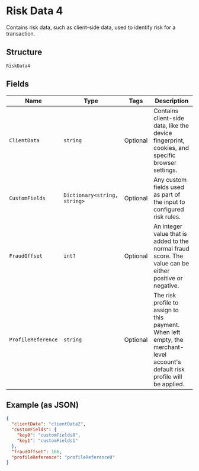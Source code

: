 
# Risk Data 4

Contains risk data, such as client-side data, used to identify risk for a transaction.

## Structure

`RiskData4`

## Fields

| Name | Type | Tags | Description |
|  --- | --- | --- | --- |
| `ClientData` | `string` | Optional | Contains client-side data, like the device fingerprint, cookies, and specific browser settings. |
| `CustomFields` | `Dictionary<string, string>` | Optional | Any custom fields used as part of the input to configured risk rules. |
| `FraudOffset` | `int?` | Optional | An integer value that is added to the normal fraud score. The value can be either positive or negative. |
| `ProfileReference` | `string` | Optional | The risk profile to assign to this payment. When left empty, the merchant-level account's default risk profile will be applied. |

## Example (as JSON)

```json
{
  "clientData": "clientData2",
  "customFields": {
    "key0": "customFields0",
    "key1": "customFields1"
  },
  "fraudOffset": 166,
  "profileReference": "profileReference0"
}
```

